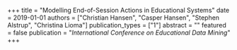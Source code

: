 +++
title = "Modelling End-of-Session Actions in Educational Systems"
date = 2019-01-01
authors = ["Christian Hansen", "Casper Hansen", "Stephen Alstrup", "Christina Lioma"]
publication_types = ["1"]
abstract = ""
featured = false
publication = "*International Conference on Educational Data Mining*"
+++

